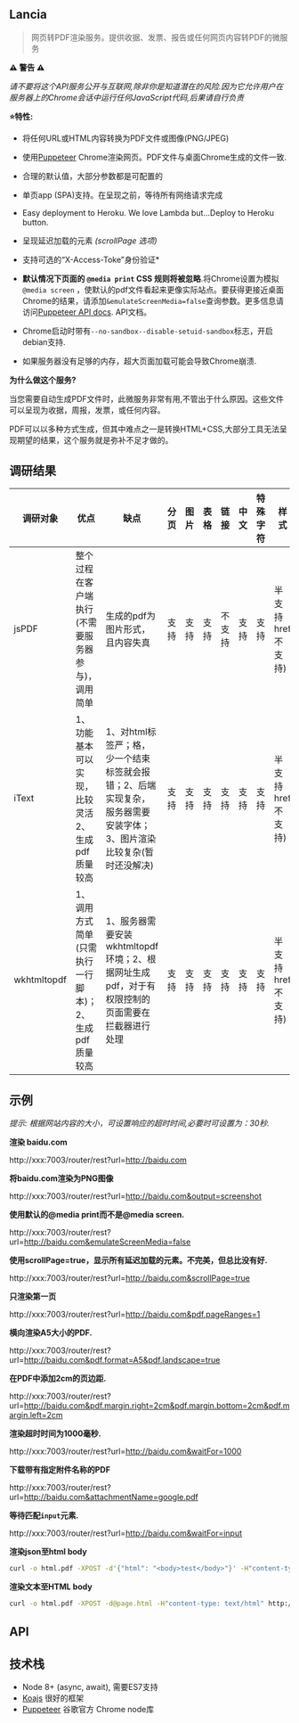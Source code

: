 ## Lancia


> 网页转PDF渲染服务。提供收据、发票、报告或任何网页内容转PDF的微服务


**⚠️ 警告 ⚠️**

*请不要将这个API服务公开与互联网,除非你是知道潜在的风险.因为它允许用户在服务器上的Chrome会话中运行任何JavaScript代码,后果请自行负责*


**⭐️特性:**

* 将任何URL或HTML内容转换为PDF文件或图像(PNG/JPEG)
* 使用[Puppeteer](https://github.com/GoogleChrome/puppeteer)
  Chrome渲染网页。PDF文件与桌面Chrome生成的文件一致.
* 合理的默认值，大部分参数都是可配置的
* 单页app (SPA)支持。在呈现之前，等待所有网络请求完成
* Easy deployment to Heroku. We love Lambda but...Deploy to Heroku button.
* 呈现延迟加载的元素 *(scrollPage 选项)*
* 支持可选的“X-Access-Toke”身份验证*


* **默认情况下页面的 `@media print` CSS 规则将被忽略**.将Chrome设置为模拟
  `@media screen`
  ，使默认的pdf文件看起来更像实际站点。要获得更接近桌面Chrome的结果，请添加`&emulateScreenMedia=false`查询参数。更多信息请访问[Puppeteer API docs](https://github.com/GoogleChrome/puppeteer/blob/master/docs/api.md#pagepdfoptions).
  API文档。 
  
* Chrome启动时带有`--no-sandbox--disable-setuid-sandbox`标志，开启debian支持.

* 如果服务器没有足够的内存，超大页面加载可能会导致Chrome崩溃.



**为什么做这个服务?**

当您需要自动生成PDF文件时，此微服务非常有用,不管出于什么原因。这些文件可以呈现为收据，周报，发票，或任何内容。

PDF可以以多种方式生成，但其中难点之一是转换HTML+CSS,大部分工具无法呈现期望的结果，这个服务就是弥补不足才做的。

## 调研结果
|调研对象 | 优点 | 缺点| 分页 | 图片| 表格|链接 |中文 |特殊字符 |样式 |
|----|----|----|----|----|----|----|----|----|----|
|jsPDF|整个过程在客户端执行(不需要服务器参与)，调用简单|生成的pdf为图片形式，且内容失真|支持|支持|支持|不支持|支持|支持|半支持href不支持)|
|iText|1、功能基本可以实现，比较灵活2、生成pdf质量较高|1、对html标签严；格，少一个结束标签就会报错；2、后端实现复杂，服务器需要安装字体；3、图片渲染比较复杂(暂时还没解决)|支持|支持|支持|支持|支持|支持|半支持href不支持)|
|wkhtmltopdf|1、调用方式简单(只需执行一行脚本)；2、生成pdf质量较高|1、服务器需要安装wkhtmltopdf环境；2、根据网址生成pdf，对于有权限控制的页面需要在拦截器进行处理|支持|支持|支持|支持|支持|支持|半支持href不支持)|


## 示例

*提示: 根据网站内容的大小，可设置响应的超时时间,必要时可设置为：30秒.*

**渲染 baidu.com**

http://xxx:7003/router/rest?url=http://baidu.com

**将baidu.com渲染为PNG图像**

http://xxx:7003/router/rest?url=http://baidu.com&output=screenshot

**使用默认的@media print而不是@media screen.**

http://xxx:7003/router/rest?url=http://baidu.com&emulateScreenMedia=false

**使用scrollPage=true，显示所有延迟加载的元素。不完美，但总比没有好.**

http://xxx:7003/router/rest?url=http://baidu.com&scrollPage=true

**只渲染第一页**

http://xxx:7003/router/rest?url=http://baidu.com&pdf.pageRanges=1

**横向渲染A5大小的PDF.**

http://xxx:7003/router/rest?url=http://baidu.com&pdf.format=A5&pdf.landscape=true

**在PDF中添加2cm的页边距.**

http://xxx:7003/router/rest?url=http://baidu.com&pdf.margin.right=2cm&pdf.margin.bottom=2cm&pdf.margin.left=2cm

**渲染超时时间为1000毫秒.**

http://xxx:7003/router/rest?url=http://baidu.com&waitFor=1000



**下载带有指定附件名称的PDF**

http://xxx:7003/router/rest?url=http://baidu.com&attachmentName=google.pdf

**等待匹配`input`元素.**

http://xxx:7003/router/rest?url=http://baidu.com&waitFor=input

**渲染json至html body**

```bash
curl -o html.pdf -XPOST -d'{"html": "<body>test</body>"}' -H"content-type: application/json"http://xxx:7003/router/rest
```

**渲染文本至HTML body**

```bash
curl -o html.pdf -XPOST -d@page.html -H"content-type: text/html" http://xxx:7003/router/rest
```

## API


## 技术栈

* Node 8+ (async, await), 需要ES7支持
* [Koajs](https://github.com/koajs/koa) 很好的框架
* [Puppeteer](https://github.com/GoogleChrome/puppeteer) 谷歌官方 Chrome
  node库